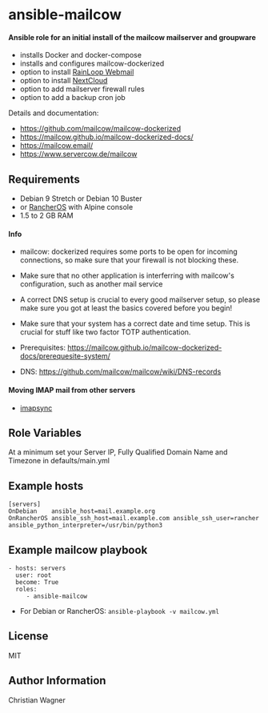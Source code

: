 ansible-mailcow
=================

#### Ansible role for an initial install of the mailcow mailserver and groupware

- installs Docker and docker-compose
- installs and configures mailcow-dockerized
- option to install [RainLoop Webmail](https://www.rainloop.net/)
- option to install [NextCloud](https://nextcloud.com/)
- option to add mailserver firewall rules
- option to add a backup cron job

Details and documentation:
- https://github.com/mailcow/mailcow-dockerized
- https://mailcow.github.io/mailcow-dockerized-docs/
- https://mailcow.email/
- https://www.servercow.de/mailcow

Requirements
------------

- Debian 9 Stretch or Debian 10 Buster
- or [RancherOS](https://rancher.com/rancher-os/) with Alpine console
- 1.5 to 2 GB RAM

#### Info

- mailcow: dockerized requires some ports to be open for incoming connections, so make sure that your firewall is not blocking these.
- Make sure that no other application is interferring with mailcow's configuration, such as another mail service
- A correct DNS setup is crucial to every good mailserver setup, so please make sure you got at least the basics covered before you begin!
- Make sure that your system has a correct date and time setup. This is crucial for stuff like two factor TOTP authentication.

- Prerequisites: https://mailcow.github.io/mailcow-dockerized-docs/prerequesite-system/
- DNS: https://github.com/mailcow/mailcow/wiki/DNS-records

#### Moving IMAP mail from other servers

* [imapsync](https://github.com/imapsync/imapsync)

Role Variables
--------------

At a minimum set your Server IP, Fully Qualified Domain Name and Timezone in defaults/main.yml

Example hosts
-------------

    [servers]
    OnDebian    ansible_host=mail.example.org
    OnRancherOS ansible_ssh_host=mail.example.com ansible_ssh_user=rancher ansible_python_interpreter=/usr/bin/python3

Example mailcow playbook
----------------

    - hosts: servers
      user: root
      become: True
      roles:
         - ansible-mailcow


- For Debian or RancherOS: `ansible-playbook -v mailcow.yml`

License
-------

MIT

Author Information
------------------

Christian Wagner
